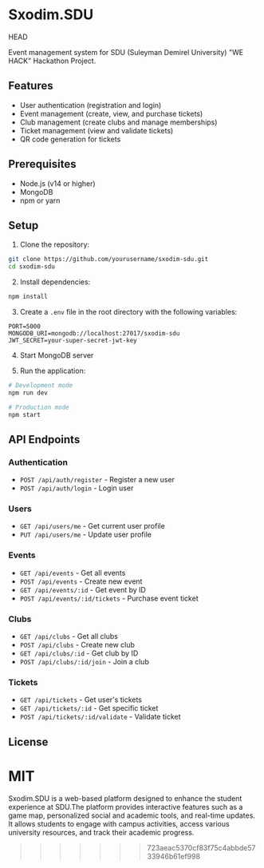 # Sxodim.SDU
HEAD

Event management system for SDU (Suleyman Demirel University) "WE HACK" Hackathon Project.

## Features

- User authentication (registration and login)
- Event management (create, view, and purchase tickets)
- Club management (create clubs and manage memberships)
- Ticket management (view and validate tickets)
- QR code generation for tickets

## Prerequisites

- Node.js (v14 or higher)
- MongoDB
- npm or yarn

## Setup

1. Clone the repository:
```bash
git clone https://github.com/yourusername/sxodim-sdu.git
cd sxodim-sdu
```

2. Install dependencies:
```bash
npm install
```

3. Create a `.env` file in the root directory with the following variables:
```
PORT=5000
MONGODB_URI=mongodb://localhost:27017/sxodim-sdu
JWT_SECRET=your-super-secret-jwt-key
```

4. Start MongoDB server

5. Run the application:
```bash
# Development mode
npm run dev

# Production mode
npm start
```

## API Endpoints

### Authentication
- `POST /api/auth/register` - Register a new user
- `POST /api/auth/login` - Login user

### Users
- `GET /api/users/me` - Get current user profile
- `PUT /api/users/me` - Update user profile

### Events
- `GET /api/events` - Get all events
- `POST /api/events` - Create new event
- `GET /api/events/:id` - Get event by ID
- `POST /api/events/:id/tickets` - Purchase event ticket

### Clubs
- `GET /api/clubs` - Get all clubs
- `POST /api/clubs` - Create new club
- `GET /api/clubs/:id` - Get club by ID
- `POST /api/clubs/:id/join` - Join a club

### Tickets
- `GET /api/tickets` - Get user's tickets
- `GET /api/tickets/:id` - Get specific ticket
- `POST /api/tickets/:id/validate` - Validate ticket

## License

MIT
=======
Sxodim.SDU is a web-based platform designed to enhance the student experience at SDU.The platform provides interactive features such as a game map, personalized social and academic tools, and real-time updates. It allows students to engage with campus activities, access various university resources, and track their academic progress.
>>>>>>> 723aeac5370cf83f75c4abbde5733946b61ef998
